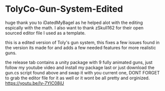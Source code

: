 # TolyCo-Gun-System-Edited

huge thank you to iDatedMyBagel as he helped alot with the editing espically with the math. I also want to thank zSkull162 for their open sourced editor file I used as a template.

this is a edited version of Toly's gun system, this fixes a few issues found in the version its made for and adds a few needed features for more realistic guns.


the release tab contains a unity package with 9 fully animated guns, just follow my youtube video and install my package last or just download the gun.cs script found above and swap it with you current one, DONT FORGET to grab the editor file for it as well or it wont be all pretty and orginized.
https://youtu.be/Iv-7YIC08jU
